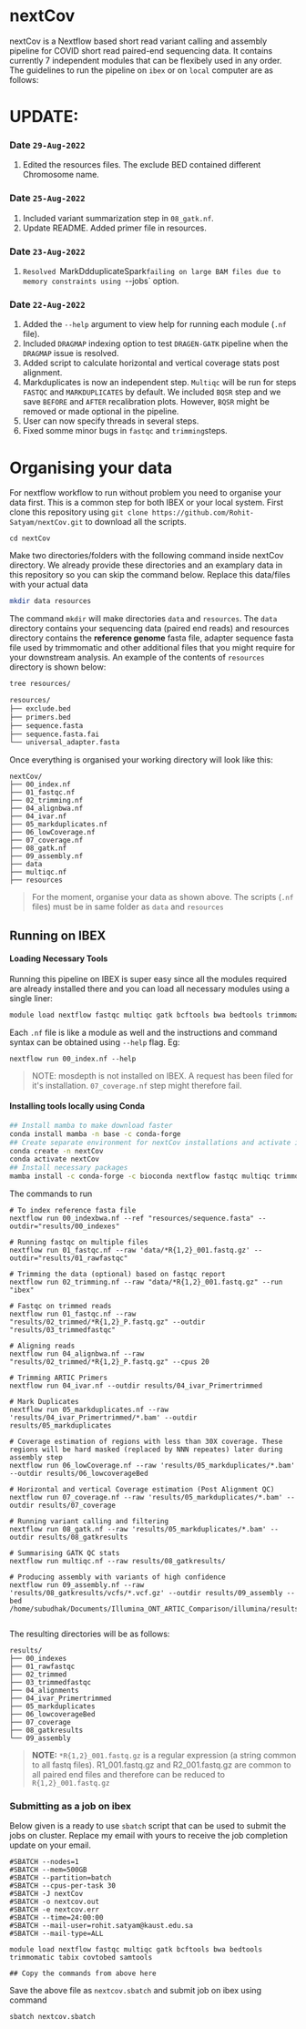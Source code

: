 # nextCov
nextCov is a Nextflow based short read variant calling and assembly pipeline for COVID short read paired-end sequencing data. It contains currently 7 independent modules that can be flexibely used in any order. The guidelines to run the pipeline on `ibex` or on `local` computer are as follows:

# UPDATE:
### Date `29-Aug-2022`
1. Edited the resources files. The exclude BED contained different Chromosome name.
### Date `25-Aug-2022`
1. Included variant summarization step in `08_gatk.nf`.
2. Update README. Added primer file in resources.
### Date `23-Aug-2022`
1. `Resolved `MarkDdduplicateSpark`failing on large BAM files due to memory constraints using `--jobs` option.

### Date `22-Aug-2022`
1. Added the `--help` argument to view help for running each module (`.nf` file).
2. Included `DRAGMAP` indexing option to test `DRAGEN-GATK` pipeline when the `DRAGMAP` issue is resolved.
3. Added script to calculate horizontal and vertical coverage stats post alignment. 
4. Markduplicates is now an independent step. `Multiqc` will be run for steps `FASTQC` and `MARKDUPLICATES` by default. We included `BQSR` step and we save `BEFORE` and `AFTER` recalibration plots. However, `BQSR` might be removed or made optional in the pipeline.
5. User can now specify threads in several steps.
6. Fixed somme minor bugs in `fastqc` and `trimming`steps.


# Organising your data
For nextflow workflow to run without problem you need to organise your data first. This is a common step for both IBEX or your local system. First clone this repository using `git clone https://github.com/Rohit-Satyam/nextCov.git` to download all the scripts. 


```
cd nextCov
```

Make two directories/folders with the following command inside nextCov directory. We already provide these directories and an examplary data in this repository so you can skip the command below. Replace this data/files with your actual data

```bash
mkdir data resources
```

The command `mkdir` will make directories `data` and `resources`. The `data` directory contains your sequencing data (paired end reads) and resources directory contains the **reference genome** fasta file, adapter sequence fasta file used by trimmomatic and other additional files that you might require for your downstream analysis. An example of the contents of `resources` directory is shown below:

```bash
tree resources/
```

```bash
resources/
├── exclude.bed
├── primers.bed
├── sequence.fasta
├── sequence.fasta.fai
└── universal_adapter.fasta
```
Once everything is organised your working directory will look like this:
```
nextCov/
├── 00_index.nf
├── 01_fastqc.nf
├── 02_trimming.nf
├── 04_alignbwa.nf
├── 04_ivar.nf
├── 05_markduplicates.nf
├── 06_lowCoverage.nf
├── 07_coverage.nf
├── 08_gatk.nf
├── 09_assembly.nf
├── data
├── multiqc.nf
├── resources
```

> For the moment, organise your data as shown above. The scripts (`.nf` files) must be in same folder as `data` and `resources`

## Running on IBEX

#### Loading Necessary Tools
Running this pipeline on IBEX is super easy since all the modules required are already installed there and you can load all necessary modules using a single liner:

```bash
module load nextflow fastqc multiqc gatk bcftools bwa bedtools trimmomatic tabix covtobed samtools mummer
```
Each `.nf` file is like a module as well  and the instructions and command syntax can be obtained using `--help` flag. Eg:

```
nextflow run 00_index.nf --help
```
> NOTE: mosdepth is not installed on IBEX. A request has been filed for it's installation. `07_coverage.nf` step might therefore fail.

#### Installing tools locally using Conda

```bash
## Install mamba to make download faster
conda install mamba -n base -c conda-forge
## Create separate environment for nextCov installations and activate it
conda create -n nextCov
conda activate nextCov
## Install necessary packages
mamba install -c conda-forge -c bioconda nextflow fastqc multiqc trimmomatic mummer assembly-stats nextclade dragmap covtobed mosdepth gatk4 ivar samtools openjdk==8.0.332=h166bdaf_0
```
The commands to run
```
# To index reference fasta file
nextflow run 00_indexbwa.nf --ref "resources/sequence.fasta" --outdir="results/00_indexes"

# Running fastqc on multiple files
nextflow run 01_fastqc.nf --raw 'data/*R{1,2}_001.fastq.gz' --outdir="results/01_rawfastqc"

# Trimming the data (optional) based on fastqc report
nextflow run 02_trimming.nf --raw "data/*R{1,2}_001.fastq.gz" --run "ibex"  

# Fastqc on trimmed reads
nextflow run 01_fastqc.nf --raw "results/02_trimmed/*R{1,2}_P.fastq.gz" --outdir "results/03_trimmedfastqc" 

# Aligning reads
nextflow run 04_alignbwa.nf --raw "results/02_trimmed/*R{1,2}_P.fastq.gz" --cpus 20

# Trimming ARTIC Primers
nextflow run 04_ivar.nf --outdir results/04_ivar_Primertrimmed

# Mark Duplicates
nextflow run 05_markduplicates.nf --raw 'results/04_ivar_Primertrimmed/*.bam' --outdir results/05_markduplicates

# Coverage estimation of regions with less than 30X coverage. These regions will be hard masked (replaced by NNN repeates) later during assembly step
nextflow run 06_lowCoverage.nf --raw 'results/05_markduplicates/*.bam' --outdir results/06_lowcoverageBed

# Horizontal and vertical Coverage estimation (Post Alignment QC)
nextflow run 07_coverage.nf --raw 'results/05_markduplicates/*.bam' --outdir results/07_coverage

# Running variant calling and filtering
nextflow run 08_gatk.nf --raw 'results/05_markduplicates/*.bam' --outdir results/08_gatkresults

# Summarising GATK QC stats
nextflow run multiqc.nf --raw results/08_gatkresults/

# Producing assembly with variants of high confidence
nextflow run 09_assembly.nf --raw 'results/08_gatkresults/vcfs/*.vcf.gz' --outdir results/09_assembly --bed /home/subudhak/Documents/Illumina_ONT_ARTIC_Comparison/illumina/results/06_lowcoverageBed/


```
The resulting directories will be as follows:

```
results/
├── 00_indexes
├── 01_rawfastqc
├── 02_trimmed
├── 03_trimmedfastqc
├── 04_alignments
├── 04_ivar_Primertrimmed
├── 05_markduplicates
├── 06_lowcoverageBed
├── 07_coverage
├── 08_gatkresults
└── 09_assembly
```
> **NOTE:** `*R{1,2}_001.fastq.gz` is a regular expression (a string common to all fastq files). R1_001.fastq.gz and R2_001.fastq.gz are common to all paired end files and therefore can be reduced to `R{1,2}_001.fastq.gz`

### Submitting as a job on ibex
Below given is a ready to use `sbatch` script that can be used to submit the jobs on cluster. Replace my email with yours to receive the job completion update on your email.

```
#SBATCH --nodes=1
#SBATCH --mem=500GB
#SBATCH --partition=batch
#SBATCH --cpus-per-task 30
#SBATCH -J nextCov
#SBATCH -o nextcov.out
#SBATCH -e nextcov.err
#SBATCH --time=24:00:00
#SBATCH --mail-user=rohit.satyam@kaust.edu.sa
#SBATCH --mail-type=ALL

module load nextflow fastqc multiqc gatk bcftools bwa bedtools trimmomatic tabix covtobed samtools

## Copy the commands from above here
```
Save the above file as `nextcov.sbatch` and submit job on ibex using command

```
sbatch nextcov.sbatch
```
